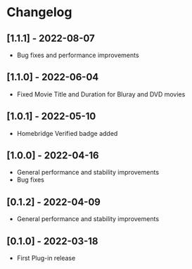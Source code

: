 # Changelog
## [1.1.1] - 2022-08-07
- Bug fixes and performance improvements
## [1.1.0] - 2022-06-04
- Fixed Movie Title and Duration for Bluray and DVD movies
## [1.0.1] - 2022-05-10
- Homebridge Verified badge added
## [1.0.0] - 2022-04-16
- General performance and stability improvements
- Bug fixes
## [0.1.2] - 2022-04-09
- General performance and stability improvements
## [0.1.0] - 2022-03-18
- First Plug-in release
